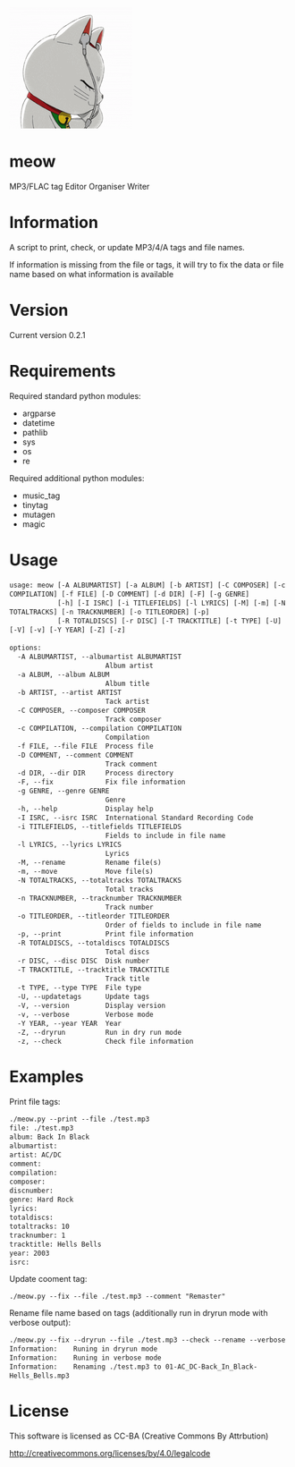 ![alt tag](meow.gif)

meow
====

MP3/FLAC tag Editor Organiser Writer

Information
===========

A script to print, check, or update MP3/4/A tags and file names.

If information is missing from the file or tags, it will try to fix the data or file name based on what information is available

Version
=======

Current version 0.2.1

Requirements
============

Required standard python modules:

- argparse
- datetime
- pathlib
- sys
- os
- re

Required additional python modules:

- music_tag
- tinytag
- mutagen
- magic


Usage
=====

```
usage: meow [-A ALBUMARTIST] [-a ALBUM] [-b ARTIST] [-C COMPOSER] [-c COMPILATION] [-f FILE] [-D COMMENT] [-d DIR] [-F] [-g GENRE]
            [-h] [-I ISRC] [-i TITLEFIELDS] [-l LYRICS] [-M] [-m] [-N TOTALTRACKS] [-n TRACKNUMBER] [-o TITLEORDER] [-p]
            [-R TOTALDISCS] [-r DISC] [-T TRACKTITLE] [-t TYPE] [-U] [-V] [-v] [-Y YEAR] [-Z] [-z]

options:
  -A ALBUMARTIST, --albumartist ALBUMARTIST
                        Album artist
  -a ALBUM, --album ALBUM
                        Album title
  -b ARTIST, --artist ARTIST
                        Tack artist
  -C COMPOSER, --composer COMPOSER
                        Track composer
  -c COMPILATION, --compilation COMPILATION
                        Compilation
  -f FILE, --file FILE  Process file
  -D COMMENT, --comment COMMENT
                        Track comment
  -d DIR, --dir DIR     Process directory
  -F, --fix             Fix file information
  -g GENRE, --genre GENRE
                        Genre
  -h, --help            Display help
  -I ISRC, --isrc ISRC  International Standard Recording Code
  -i TITLEFIELDS, --titlefields TITLEFIELDS
                        Fields to include in file name
  -l LYRICS, --lyrics LYRICS
                        Lyrics
  -M, --rename          Rename file(s)
  -m, --move            Move file(s)
  -N TOTALTRACKS, --totaltracks TOTALTRACKS
                        Total tracks
  -n TRACKNUMBER, --tracknumber TRACKNUMBER
                        Track number
  -o TITLEORDER, --titleorder TITLEORDER
                        Order of fields to include in file name
  -p, --print           Print file information
  -R TOTALDISCS, --totaldiscs TOTALDISCS
                        Total discs
  -r DISC, --disc DISC  Disk number
  -T TRACKTITLE, --tracktitle TRACKTITLE
                        Track title
  -t TYPE, --type TYPE  File type
  -U, --updatetags      Update tags
  -V, --version         Display version
  -v, --verbose         Verbose mode
  -Y YEAR, --year YEAR  Year
  -Z, --dryrun          Run in dry run mode
  -z, --check           Check file information
```

Examples
========

Print file tags:

```
./meow.py --print --file ./test.mp3
file: ./test.mp3
album: Back In Black
albumartist:
artist: AC/DC
comment:
compilation:
composer:
discnumber:
genre: Hard Rock
lyrics:
totaldiscs:
totaltracks: 10
tracknumber: 1
tracktitle: Hells Bells
year: 2003
isrc:
```

Update cooment tag:

```
./meow.py --fix --file ./test.mp3 --comment "Remaster"
```

Rename file name based on tags (additionally run in dryrun mode with verbose output):

```
./meow.py --fix --dryrun --file ./test.mp3 --check --rename --verbose
Information:    Runing in dryrun mode
Information:    Runing in verbose mode
Information:    Renaming ./test.mp3 to 01-AC_DC-Back_In_Black-Hells_Bells.mp3
```


License
=======

This software is licensed as CC-BA (Creative Commons By Attrbution)

http://creativecommons.org/licenses/by/4.0/legalcode
